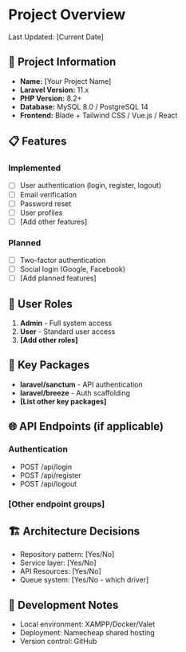 # Project Overview
Last Updated: [Current Date]

## 🚀 Project Information
- **Name:** [Your Project Name]
- **Laravel Version:** 11.x
- **PHP Version:** 8.2+
- **Database:** MySQL 8.0 / PostgreSQL 14
- **Frontend:** Blade + Tailwind CSS / Vue.js / React

## 📋 Features
### Implemented
- [ ] User authentication (login, register, logout)
- [ ] Email verification
- [ ] Password reset
- [ ] User profiles
- [ ] [Add other features]

### Planned
- [ ] Two-factor authentication
- [ ] Social login (Google, Facebook)
- [ ] [Add planned features]

## 👥 User Roles
1. **Admin** - Full system access
2. **User** - Standard user access
3. **[Add other roles]**

## 🔧 Key Packages
- **laravel/sanctum** - API authentication
- **laravel/breeze** - Auth scaffolding
- **[List other key packages]**

## 🌐 API Endpoints (if applicable)
### Authentication
- POST /api/login
- POST /api/register
- POST /api/logout

### [Other endpoint groups]

## 🏗️ Architecture Decisions
- Repository pattern: [Yes/No]
- Service layer: [Yes/No]
- API Resources: [Yes/No]
- Queue system: [Yes/No - which driver]

## 📝 Development Notes
- Local environment: XAMPP/Docker/Valet
- Deployment: Namecheap shared hosting
- Version control: GitHub
